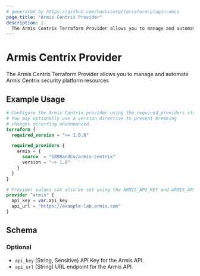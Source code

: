 ```yaml
---
# generated by https://github.com/hashicorp/terraform-plugin-docs
page_title: "Armis Centrix Provider"
description: |-
  The Armis Centrix Terraform Provider allows you to manage and automate Armis Centrix security platform resources
---
```


# Armis Centrix Provider

The Armis Centrix Terraform Provider allows you to manage and automate Armis Centrix security platform resources

## Example Usage

```terraform
# Configure the Armis Centrix provider using the required_providers stanza.
# You may optionally use a version directive to prevent breaking
# changes occurring unannounced.
terraform {
  required_version = ">= 1.0.0"

  required_providers {
    armis = {
      source  = "1898andCo/armis-centrix"
      version = "~> 1.0"
    }
  }
}

# Provider values can also be set using the ARMIS_API_KEY and ARMIS_API_URL environment variables.
provider "armis" {
  api_key = var.api_key
  api_url = "https://example-lab.armis.com"
}
```

<!-- schema generated by tfplugindocs -->
## Schema

### Optional

- `api_key` (String, Sensitive) API Key for the Armis API.
- `api_url` (String) URL endpoint for the Armis API.
